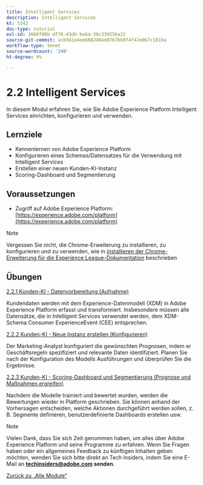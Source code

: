 ```yaml
---
title: Intelligent Services
description: Intelligent Services
kt: 5342
doc-type: tutorial
exl-id: 3668f06b-df76-43db-be6a-36c339256a22
source-git-commit: acb941e4ee668248ae0767bb9f4f42e067c181ba
workflow-type: tm+mt
source-wordcount: '249'
ht-degree: 9%

---
```


# 2.2 Intelligent Services

In diesem Modul erfahren Sie, wie Sie Adobe Experience Platform Intelligent Services einrichten, konfigurieren und verwenden.

## Lernziele

- Kennenlernen von Adobe Experience Platform
- Konfigurieren eines Schemas/Datensatzes für die Verwendung mit Intelligent Services
- Erstellen einer neuen Kunden-KI-Instanz
- Scoring-Dashboard und Segmentierung

## Voraussetzungen

- Zugriff auf Adobe Experience Platform: [https://experience.adobe.com/platform](https://experience.adobe.com/platform)

>[!NOTE]
>
>Vergessen Sie nicht, die Chrome-Erweiterung zu installieren, zu konfigurieren und zu verwenden, wie in [Installieren der Chrome-Erweiterung für die Experience League-Dokumentation](../../gettingstarted/gettingstarted/ex1.md) beschrieben

## Übungen

[2.2.1 Kunden-KI - Datenvorbereitung (Aufnahme)](./ex1.md)

Kundendaten werden mit dem Experience-Datenmodell (XDM) in Adobe Experience Platform erfasst und transformiert. Insbesondere müssen alle Datensätze, die in Intelligent Services verwendet werden, dem XDM-Schema Consumer ExperienceEvent (CEE) entsprechen.

[2.2.2 Kunden-KI - Neue Instanz erstellen (Konfigurieren)](./ex2.md)

Der Marketing-Analyst konfiguriert die gewünschten Prognosen, indem er Geschäftsregeln spezifiziert und relevante Daten identifiziert. Planen Sie nach der Konfiguration des Modells Ausführungen und überprüfen Sie die Ergebnisse.

[2.2.3 Kunden-KI - Scoring-Dashboard und Segmentierung (Prognose und Maßnahmen ergreifen)](./ex3.md)

Nachdem die Modelle trainiert und bewertet wurden, werden die Bewertungen wieder in Platform geschrieben. Sie können anhand der Vorhersagen entscheiden, welche Aktionen durchgeführt werden sollen, z. B. Segmente definieren, benutzerdefinierte Dashboards erstellen usw.

>[!NOTE]
>
>Vielen Dank, dass Sie sich Zeit genommen haben, um alles über Adobe Experience Platform und seine Programme zu erfahren. Wenn Sie Fragen haben oder ein allgemeines Feedback zu künftigen Inhalten geben möchten, wenden Sie sich bitte direkt an Tech Insiders, indem Sie eine E-Mail an **techinsiders@adobe.com senden**.

[Zurück zu „Alle Module“](../../../overview.md)
